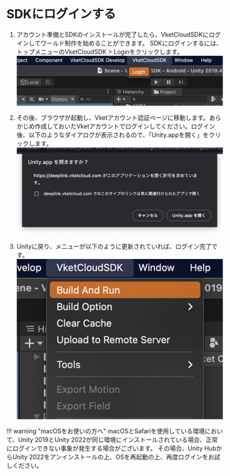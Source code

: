 # SDKにログインする

1. アカウント準備とSDKのインストールが完了したら、VketCloudSDKにログインしてワールド制作を始めることができます。
    SDKにログインするには、トップメニューのVketCloudSDK > Loginをクリックします。
    ![LoginSDK](img/LoginSDK.jpg)

2. その後、ブラウザが起動し、Vketアカウント認証ページに移動します。あらかじめ作成しておいたVketアカウントでログインしてください。ログイン後、以下のようなダイアログが表示されるので、「Unity.appを開く」をクリックします。
    ![LoginSDK](img/LoginToken.ja.jpg)

3. Unityに戻り、メニューが以下のように更新されていれば、ログイン完了です。
    ![MenuAfterLogin](img/MenuAfterLogin.jpg)

!!! warning "macOSをお使いの方へ"
    macOSとSafariを使用している環境において、Unity 2019とUnity 2022が同じ環境にインストールされている場合、正常にログインできない事象が発生する場合がございます。
    その場合、Unity HubからUnity 2022をアンインストールの上、OSを再起動の上、再度ログインをお試しください。  
